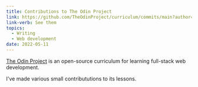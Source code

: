 ```yaml
---
title: Contributions to The Odin Project
link: https://github.com/TheOdinProject/curriculum/commits/main?author=themetar
link-verb: See them
topics:
  - Writing
  - Web development
date: 2022-05-11
---
```

[The Odin Project] is an open-source curriculum for learning full-stack web development.

I've made various small contribututions to its lessons. 

[The Odin Project]: https://www.theodinproject.com/
